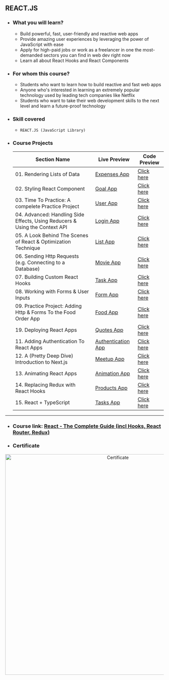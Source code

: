 ## REACT.JS

- ### What you will learn?
  - Build powerful, fast, user-friendly and reactive web apps
  - Provide amazing user experiences by leveraging the power of JavaScript with ease
  - Apply for high-paid jobs or work as a freelancer in one the most-demanded sectors you can find in web dev right now
  - Learn all about React Hooks and React Components
- ### For whom this course?
  - Students who want to learn how to build reactive and fast web apps
  - Anyone who's interested in learning an extremely popular technology used by leading tech companies like Netflix
  - Students who want to take their web development skills to the next level and learn a future-proof technology
- ### Skill covered

  - `REACT.JS (JavaScript Library)`

- ### Course Projects

  | Section Name                                                                | Live Preview                                                     | Code Preview                                                                                                                                   |
  | --------------------------------------------------------------------------- | ---------------------------------------------------------------- | ---------------------------------------------------------------------------------------------------------------------------------------------- |
  | 01. Rendering Lists of Data                                                 | [Expenses App](https://expenses-manager101.netlify.app/)         | [Click here](https://github.com/Youssef1S/Kalbonyan_Elmarsos/tree/main/Udemy/13-React-Js/03-Rendering-Lists-of-Data)                           |
  | 02. Styling React Component                                                 | [Goal App](https://goal-app101.netlify.app/)                     | [Click here](https://github.com/Youssef1S/Kalbonyan_Elmarsos/tree/main/Udemy/13-React-Js/04-React-styling)                                     |
  | 03. Time To Practice: A compelete Practice Project                          | [User App](https://user-app101.netlify.app/)                     | [Click here](https://github.com/Youssef1S/Kalbonyan_Elmarsos/tree/main/Udemy/13-React-Js/05-Time-to-practice)                                  |
  | 04. Advanced: Handling Side Effects, Using Reducers & Using the Context API | [Login App](https://login-app101.netlify.app)                    | [Click here](https://github.com/Youssef1S/Kalbonyan_Elmarsos/tree/main/Udemy/13-React-Js/08-useReducer-and-ContextAPI)                         |
  | 05. A Look Behind The Scenes of React & Optimization Technique              | [List App](https://list-app101.netlify.app/)                     | [Click here](https://github.com/Youssef1S/Kalbonyan_Elmarsos/tree/main/Udemy/13-React-Js/10-React-Behind-the-scenes)                           |
  | 06. Sending Http Requests (e.g. Connecting to a Database)                   | [Movie App](https://movie-app101.netlify.app/)                   | [Click here](https://github.com/Youssef1S/Kalbonyan_Elmarsos/tree/main/Udemy/13-React-Js/12-Sending-Http-Requests)                             |
  | 07. Building Custom React Hooks                                             | [Task App](https://task-app101.netlify.app/)                     | [Click here](https://github.com/Youssef1S/Kalbonyan_Elmarsos/tree/main/Udemy/13-React-Js/13-Building-Custom-Hooks/02-A-more-realistic-example) |
  | 08. Working with Forms & User Inputs                                        | [Form App](https://form-app101.netlify.app/)                     | [Click here](https://github.com/Youssef1S/Kalbonyan_Elmarsos/tree/main/Udemy/13-React-Js/14-Working-with-Forms-and-User-input)                 |
  | 09. Practice Project: Adding Http & Forms To the Food Order App             | [Food App](https://foodapp101.netlify.app/)                      | [Click here](https://github.com/Youssef1S/Kalbonyan_Elmarsos/tree/main/Udemy/13-React-Js/15-Adding-http-and-Forms-to-The-Food-Order-App)       |
  | 19. Deploying React Apps                                                    | [Quotes App](https://react-auth-6706b.web.app/quotes)            | [Click here](https://github.com/Youssef1S/Kalbonyan_Elmarsos/tree/main/Udemy/13-React-Js/19-Deploying-React-Apps)                              |
  | 11. Adding Authentication To React Apps                                     | [Authentication App](https://authentication-app101.netlify.app/) | [Click here](https://github.com/Youssef1S/Kalbonyan_Elmarsos/tree/main/Udemy/13-React-Js/20-Adding-Authentication-To-React-Apps)               |
  | 12. A (Pretty Deep Dive) Introduction to Next.js                            | [Meetup App](https://meetupapp101.vercel.app/)                   | [Click here](https://github.com/Youssef1S/Kalbonyan_Elmarsos/tree/main/Udemy/13-React-Js/21-An-Introduction-to-Next.js/02-meet-up-app)         |
  | 13. Animating React Apps                                                    | [Animation App](https://animation-app101.netlify.app)            | [Click here](https://github.com/Youssef1S/Kalbonyan_Elmarsos/tree/main/Udemy/13-React-Js/22-Animating-React-Apps)                              |
  | 14. Replacing Redux with React Hooks                                        | [Products App](https://products-app101.netlify.app/)             | [Click here](https://github.com/Youssef1S/Kalbonyan_Elmarsos/tree/main/Udemy/13-React-Js/23-Replacing-Redux-with-React-Hooks)                  |
  | 15. React + TypeScript                                                      | [Tasks App](https://tasks-app101.netlify.app/)                   | [Click here](https://github.com/Youssef1S/Kalbonyan_Elmarsos/tree/main/Udemy/13-React-Js/25-React-TypeScript/02-react-with-typescript)         |

---

- ### Course link: [React - The Complete Guide (incl Hooks, React Router, Redux)](https://www.udemy.com/course/react-the-complete-guide-incl-redux/)

- ### Certificate

<div align="center">
  <img src="https://udemy-certificate.s3.amazonaws.com/image/UC-011174c9-ca88-4a33-9918-fc27d61ba379.jpg?v=1660953286000" alt="Certificate" width="700px" />
</div>
